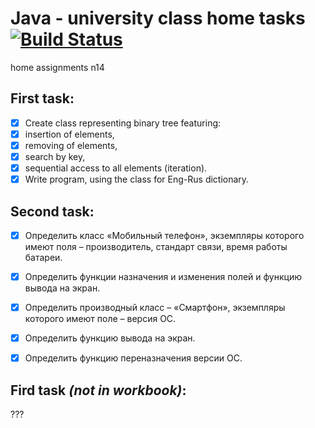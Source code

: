 # Java - university class home tasks [![Build Status](https://travis-ci.org/hrsrashid/java-class.svg?branch=master)](https://travis-ci.org/hrsrashid/java-class)

home assignments
n14

## First task:

- [x] Create class representing binary tree featuring:
- [x] insertion of elements,
- [x] removing of elements,
- [x] search by key,
- [x] sequential access to all elements (iteration).
- [x] Write program, using the class for Eng-Rus dictionary.

## Second task:

- [x] Определить класс «Мобильный телефон», экземпляры которого имеют поля – производитель, стандарт связи, время работы батареи.
- [x] Определить функции назначения и изменения полей и функцию вывода на экран.
- [x] Определить производный  класс – «Смартфон», экземпляры которого имеют поле – версия ОС.
- [x] Определить функцию вывода на экран.
- [x] Определить функцию переназначения версии ОС.


## Fird task _(not in workbook)_:

???
